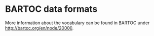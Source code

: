 # BARTOC data formats

More information about the vocabulary can be found in BARTOC under http://bartoc.org/en/node/20000.